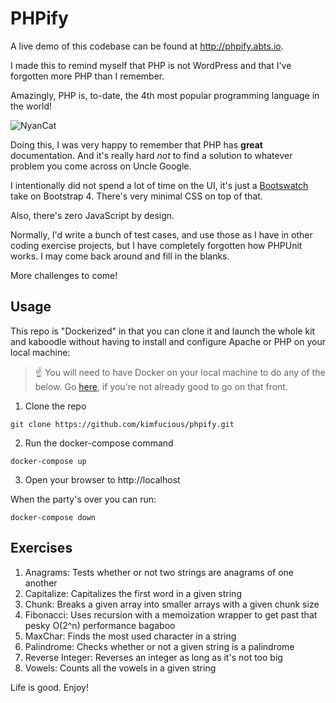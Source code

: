 # PHPify

A live demo of this codebase can be found at http://phpify.abts.io.

I made this to remind myself that PHP is not WordPress and that I've forgotten more PHP than I remember.

Amazingly, PHP is, to-date, the 4th most popular programming language in the world!

![NyanCat](https://media.giphy.com/media/Rm9RzjSAfXm4o/giphy.gif)

Doing this, I was very happy to remember that PHP has **great** documentation.  And it's really hard *not* to find a solution to whatever problem you come across on Uncle Google.

I intentionally did not spend a lot of time on the UI, it's just a [Bootswatch](https://bootswatch.com/slate/) take on Bootstrap 4.  There's very minimal CSS on top of that.

Also, there's zero JavaScript by design.

Normally, I'd write a bunch of test cases, and use those as I have in other coding exercise projects, but I have completely forgotten how PHPUnit works.  I may come back around and fill in the blanks.

More challenges to come!

## Usage

This repo is "Dockerized" in that you can clone it and launch the whole kit and kaboodle without having to install and configure Apache or PHP on your local machine:

> :point_up:  You will need to have Docker on your local machine to do any of the below.  Go [here](https://www.docker.com), if you're not already good to go on that front.

1. Clone the repo
```shell
git clone https://github.com/kimfucious/phpify.git
```
2. Run the docker-compose command
```shell
docker-compose up
```
3.  Open your browser to http://localhost

When the party's over you can run:
```shell
docker-compose down
```

## Exercises

1. Anagrams:  Tests whether or not two strings are anagrams of one another
2. Capitalize:  Capitalizes the first word in a given string
2. Chunk:  Breaks a given array into smaller arrays with a given chunk size 
3. Fibonacci: Uses recursion with a memoization wrapper to get past that pesky O(2^n) performance bagaboo
4. MaxChar:  Finds the most used character in a string
5. Palindrome:  Checks whether or not a given string is a palindrome
6. Reverse Integer:  Reverses an integer as long as it's not too big
7. Vowels: Counts all the vowels in a given string

Life is good.  Enjoy!
